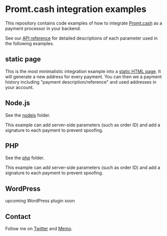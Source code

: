 # Promt.cash integration examples
This repository contains code examples of how to integrate [Promt.cash](https://promt.cash) 
as a payment processor in your backend.

See our [API reference](https://prompt.cash/pub/docs/) for detailed descriptions
of each parameter used in the following examples.

## static page
This is the most minimalistic integration example into a [static HTML page](static).
It will generate a new address for every payment. You can then we a payment history including
"payment description/reference" and used addresses in your account.

## Node.js
See the [nodejs](nodejs) folder.

This example can add server-side parameters (such as order ID) and 
add a signature to each payment to prevent spoofing.

## PHP
See the [php](php) folder.

This example can add server-side parameters (such as order ID) and
add a signature to each payment to prevent spoofing.


## WordPress
upcoming WordPress plugin soon


## Contact
Follow me on [Twitter](https://twitter.com/ekliptor) and [Memo](https://memo.cash/profile/1JFKA1CabVyX98qPRAUQBL9NhoTnXZr5Zm).
